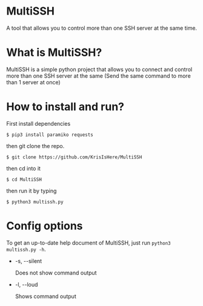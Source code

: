 # MultiSSH
A tool that allows you to control more than one SSH server at the same time.

# What is MultiSSH?
MultiSSH is a simple python project that allows you to connect and control more than one SSH server at the same (Send the same command to more than 1 server at once)

# How to install and run?
First install dependencies

```$ pip3 install paramiko requests```

then git clone the repo.

```$ git clone https://github.com/KrisIsHere/MultiSSH```

then cd into it

```$ cd MultiSSH```

then run it by typing

```$ python3 multissh.py```

# Config options
To get an up-to-date help document of MultiSSH, just run ```python3 multissh.py -h```.

- -s, --silent
  
  Does not show command output
- -l, --loud
  
  Shows command output
